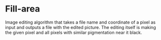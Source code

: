 # Fill-area
Image editing algorithm that takes a file name and coordinate of a pixel as input and outputs a file with the edited picture. The editing itself is making the given pixel and all pixels with similar pigmentation near it black.
